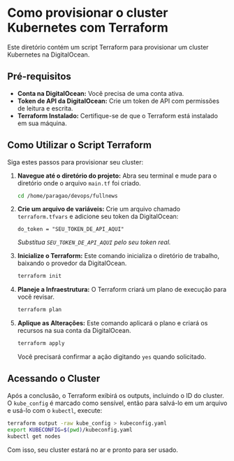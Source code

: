 # Como provisionar o cluster Kubernetes com Terraform

Este diretório contém um script Terraform para provisionar um cluster Kubernetes na DigitalOcean.

## Pré-requisitos

- **Conta na DigitalOcean:** Você precisa de uma conta ativa.
- **Token de API da DigitalOcean:** Crie um token de API com permissões de leitura e escrita.
- **Terraform Instalado:** Certifique-se de que o Terraform está instalado em sua máquina.

## Como Utilizar o Script Terraform

Siga estes passos para provisionar seu cluster:

1. **Navegue até o diretório do projeto:**
   Abra seu terminal e mude para o diretório onde o arquivo `main.tf` foi criado.
   ```bash
   cd /home/paragao/devops/fullnews
   ```

2. **Crie um arquivo de variáveis:**
   Crie um arquivo chamado `terraform.tfvars` e adicione seu token da DigitalOcean:
   ```hcl
   do_token = "SEU_TOKEN_DE_API_AQUI"
   ```
   *Substitua `SEU_TOKEN_DE_API_AQUI` pelo seu token real.*

3. **Inicialize o Terraform:**
   Este comando inicializa o diretório de trabalho, baixando o provedor da DigitalOcean.
   ```bash
   terraform init
   ```

4. **Planeje a Infraestrutura:**
   O Terraform criará um plano de execução para você revisar.
   ```bash
   terraform plan
   ```

5. **Aplique as Alterações:**
   Este comando aplicará o plano e criará os recursos na sua conta da DigitalOcean.
   ```bash
   terraform apply
   ```
   Você precisará confirmar a ação digitando `yes` quando solicitado.

## Acessando o Cluster

Após a conclusão, o Terraform exibirá os outputs, incluindo o ID do cluster. O `kube_config` é marcado como sensível, então para salvá-lo em um arquivo e usá-lo com o `kubectl`, execute:

```bash
terraform output -raw kube_config > kubeconfig.yaml
export KUBECONFIG=$(pwd)/kubeconfig.yaml
kubectl get nodes
```

Com isso, seu cluster estará no ar e pronto para ser usado.